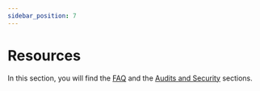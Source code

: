 ```yaml
---
sidebar_position: 7
---
```


# Resources

In this section, you will find the [FAQ](/resources/faq) and the [Audits and Security](/resources/audits-and-security) sections.
